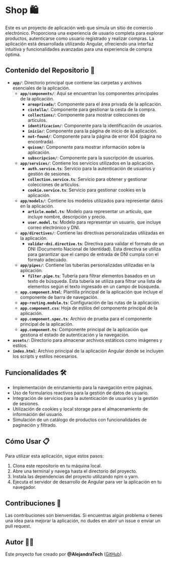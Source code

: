 # Shop 🛍️

Este es un proyecto de aplicación web que simula un sitio de comercio electrónico. Proporciona una experiencia de usuario completa para explorar productos, autenticarse como usuario registrado y realizar compras. La aplicación está desarrollada utilizando Angular, ofreciendo una interfaz intuitiva y funcionalidades avanzadas para una experiencia de compra óptima.

## Contenido del Repositorio 📂

- **`app/`**: Directorio principal que contiene las carpetas y archivos esenciales de la aplicación.
  - **`app/components/`**: Aquí se encuentran los componentes principales de la aplicación.
    - **`areaprivada/`**: Componente para el área privada de la aplicación.
    - **`cistella/`**: Componente para gestionar la cesta de la compra.
    - **`collections/`**: Componente para mostrar colecciones de artículos.
    - **`identificacion/`**: Componente para la identificación de usuarios.
    - **`inicio/`**: Componente para la página de inicio de la aplicación.
    - **`not-found/`**: Componente para la página de error 404 (página no encontrada).
    - **`quisom/`**: Componente para mostrar información sobre la aplicación.
    - **`subscripcion/`**: Componente para la suscripción de usuarios.
  - **`app/services/`**: Contiene los servicios utilizados en la aplicación.
    - **`auth.service.ts`**: Servicio para la autenticación de usuarios y gestión de sesiones.
    - **`collection.service.ts`**: Servicio para obtener y gestionar colecciones de artículos.
    - **`cookie.service.ts`**: Servicio para gestionar cookies en la aplicación.
  - **`app/models/`**: Contiene los modelos utilizados para representar datos en la aplicación.
    - **`article.model.ts`**: Modelo para representar un artículo, que incluye nombre, descripción y precio.
    - **`user.model.ts`**: Modelo para representar un usuario, que incluye correo electrónico y DNI.
  - **`app/directives/`**: Contiene las directivas personalizadas utilizadas en la aplicación.
    - **`validar-dni.directive.ts`**: Directiva para validar el formato de un DNI (Documento Nacional de Identidad). Esta directiva se utiliza para garantizar que el campo de entrada de DNI cumpla con el formato adecuado.
  - **`app/pipes/`**: Contiene las tuberías personalizadas utilizadas en la aplicación.
    - **`filter.pipe.ts`**: Tubería para filtrar elementos basados en un texto de búsqueda. Esta tubería se utiliza para filtrar una lista de elementos según el texto ingresado en un campo de búsqueda.
  - **`app.component.html`**: Plantilla principal de la aplicación que incluye el componente de barra de navegación.
  - **`app-routing.module.ts`**: Configuración de las rutas de la aplicación.
  - **`app.component.css`**: Hoja de estilos del componente principal de la aplicación.
  - **`app.component.spec.ts`**: Archivo de prueba para el componente principal de la aplicación.
  - **`app.component.ts`**: Componente principal de la aplicación que gestiona el estado de autenticación y la navegación.
- **`assets/`**: Directorio para almacenar archivos estáticos como imágenes y estilos.
- **`index.html`**: Archivo principal de la aplicación Angular donde se incluyen los scripts y estilos necesarios.

## Funcionalidades 🛠️

- Implementación de enrutamiento para la navegación entre páginas.
- Uso de formularios reactivos para la gestión de datos de usuario.
- Integración de servicios para la autenticación de usuarios y la gestión de sesiones.
- Utilización de cookies y local storage para el almacenamiento de información del usuario.
- Simulación de un catálogo de productos con funcionalidades de paginación y filtrado.

## Cómo Usar 📋

Para utilizar esta aplicación, sigue estos pasos:

1. Clona este repositorio en tu máquina local.
2. Abre una terminal y navega hasta el directorio del proyecto.
3. Instala las dependencias del proyecto utilizando npm o yarn.
4. Ejecuta el servidor de desarrollo de Angular para ver la aplicación en tu navegador.

## Contribuciones 🤝

Las contribuciones son bienvenidas. Si encuentras algún problema o tienes una idea para mejorar la aplicación, no dudes en abrir un issue o enviar un pull request.

## Autor 👩‍💻

Este proyecto fue creado por **@AlejandraTech** ([GitHub](https://github.com/AlejandraTech)).
